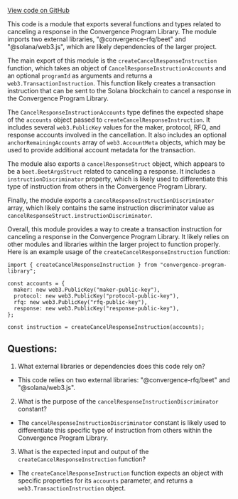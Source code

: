 [View code on GitHub](https://github.com/convergence-rfq/convergence-program-library/rfq/js/generated/instructions/cancelResponse.d.ts)

This code is a module that exports several functions and types related to canceling a response in the Convergence Program Library. The module imports two external libraries, "@convergence-rfq/beet" and "@solana/web3.js", which are likely dependencies of the larger project.

The main export of this module is the `createCancelResponseInstruction` function, which takes an object of `CancelResponseInstructionAccounts` and an optional `programId` as arguments and returns a `web3.TransactionInstruction`. This function likely creates a transaction instruction that can be sent to the Solana blockchain to cancel a response in the Convergence Program Library.

The `CancelResponseInstructionAccounts` type defines the expected shape of the `accounts` object passed to `createCancelResponseInstruction`. It includes several `web3.PublicKey` values for the maker, protocol, RFQ, and response accounts involved in the cancellation. It also includes an optional `anchorRemainingAccounts` array of `web3.AccountMeta` objects, which may be used to provide additional account metadata for the transaction.

The module also exports a `cancelResponseStruct` object, which appears to be a `beet.BeetArgsStruct` related to canceling a response. It includes a `instructionDiscriminator` property, which is likely used to differentiate this type of instruction from others in the Convergence Program Library.

Finally, the module exports a `cancelResponseInstructionDiscriminator` array, which likely contains the same instruction discriminator value as `cancelResponseStruct.instructionDiscriminator`.

Overall, this module provides a way to create a transaction instruction for canceling a response in the Convergence Program Library. It likely relies on other modules and libraries within the larger project to function properly. Here is an example usage of the `createCancelResponseInstruction` function:

```
import { createCancelResponseInstruction } from "convergence-program-library";

const accounts = {
  maker: new web3.PublicKey("maker-public-key"),
  protocol: new web3.PublicKey("protocol-public-key"),
  rfq: new web3.PublicKey("rfq-public-key"),
  response: new web3.PublicKey("response-public-key"),
};

const instruction = createCancelResponseInstruction(accounts);
```
## Questions: 
 1. What external libraries or dependencies does this code rely on?
- This code relies on two external libraries: "@convergence-rfq/beet" and "@solana/web3.js".

2. What is the purpose of the `cancelResponseInstructionDiscriminator` constant?
- The `cancelResponseInstructionDiscriminator` constant is likely used to differentiate this specific type of instruction from others within the Convergence Program Library.

3. What is the expected input and output of the `createCancelResponseInstruction` function?
- The `createCancelResponseInstruction` function expects an object with specific properties for its `accounts` parameter, and returns a `web3.TransactionInstruction` object.